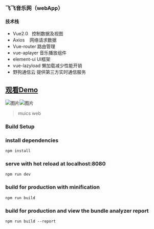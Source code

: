 ### 飞飞音乐网（webApp）

#### 技术栈
* Vue2.0&nbsp;&nbsp;&nbsp;控制数据及视图
* Axios&nbsp;&nbsp;&nbsp;&nbsp;网络请求数据
* Vue-router  路由管理
* vue-aplayer  音乐播放组件
* element-ui   UI框架
* vue-lazyload  懒加载减少性能开销
* 野狗通信云  提供第三方实时通信服务

[观看Demo](http://feifei.ink)
---

![图片](http://i1.bvimg.com/677841/164a76bd90932c67.png)![图片](http://i1.bvimg.com/677841/43a83b7b21103ad3.png)


> muics web

### Build Setup


### install dependencies
```
npm install
```



### serve with hot reload at localhost:8080
```
npm run dev
```

### build for production with minification
```
npm run build
```

### build for production and view the bundle analyzer report
```
npm run build --report
```
